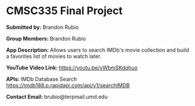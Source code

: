 <h1 id="cmsc335-final-project">CMSC335 Final Project</h1>
<p><strong>Submitted by: </strong> Brandon Rubio</p>
<p><strong>Group Members: </strong> Brandon Rubio</p>
<p><strong>App Description: </strong> Allows users to search IMDb&#39;s movie collection and build a favorites list of movies to watch later.</p>
<p><strong>YouTube Video Link: </strong> <a href="https://youtu.be/vWbmSKdqhuo">https://youtu.be/vWbmSKdqhuo</a></p>
<p><strong>APIs: </strong> IMDb Database Search <a href="https://imdb188.p.rapidapi.com/api/v1/searchIMDB">https://imdb188.p.rapidapi.com/api/v1/searchIMDB</a></p>
<p><strong>Contact Email: </strong> brubio@terpmail.umd.edu</p>
